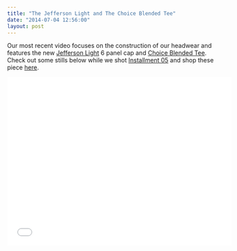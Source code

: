 ```yaml
---
title: "The Jefferson Light and The Choice Blended Tee"
date: "2014-07-04 12:56:00"
layout: post
---
```


<p>Our most recent video&nbsp;focuses&nbsp;on the construction of our headwear and features the new&nbsp;<a href="http://store.castequality.com/product/jefferson-light-beige">Jefferson Light</a> 6 panel cap and&nbsp;<a href="http://store.castequality.com/product/the-choice-blended-teex">Choice Blended Tee</a>. Check out some stills below while we shot <a href="https://vimeo.com/99653555">Installment 05</a> and shop these piece <a href="http://store.castequality.com">here</a>.&nbsp;</p>

<p><iframe allowfullscreen="" frameborder="0" height="393" mozallowfullscreen="" src="//player.vimeo.com/video/99653555" webkitallowfullscreen="" width="524"></iframe></p>

<p>&nbsp;</p>

<p><a href="http://store.castequality.com/product/jefferson-light"><img alt="" data-rich-file-id="57" src="http://s3.amazonaws.com/caste-server-production/rich/rich_files/rich_files/57/blog/image-.jpg" /></a></p>

<p><a href="http://store.castequality.com/product/jefferson-light-beige"><img alt="" data-rich-file-id="58" src="http://s3.amazonaws.com/caste-server-production/rich/rich_files/rich_files/58/blog/image2.jpg" /></a><a href="http://store.castequality.com/product/the-choice-blended-teex"><img alt="" data-rich-file-id="59" src="http://s3.amazonaws.com/caste-server-production/rich/rich_files/rich_files/59/blog/unnamed-20-1-.jpg" /></a><a href="http://store.castequality.com/"><img alt="" data-rich-file-id="60" src="http://s3.amazonaws.com/caste-server-production/rich/rich_files/rich_files/60/blog/unnamed-20-2-.jpg" /></a></p>

